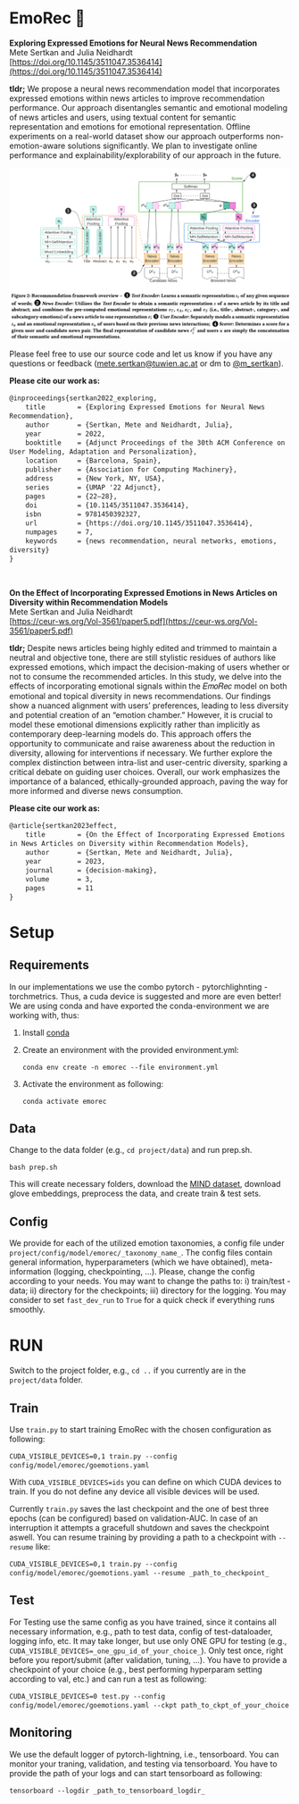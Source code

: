 # EmoRec 👋 

**Exploring Expressed Emotions for Neural News Recommendation**<br/>
Mete Sertkan and Julia Neidhardt<br/>
[https://doi.org/10.1145/3511047.3536414](https://doi.org/10.1145/3511047.3536414)

**tldr;**  We propose a neural news recommendation model that incorporates expressed emotions within news articles to improve recommendation performance. Our approach disentangles semantic and emotional modeling of news articles and users, using textual content for semantic representation and emotions for emotional representation. Offline experiments on a real-world dataset show our approach outperforms non-emotion-aware solutions significantly. We plan to investigate online performance and explainability/explorability of our approach in the future.

![This is an image](figures/emorec_overview.png)

Please feel free to use our source code and let us know if you have any questions or feedback ([mete.sertkan@tuwien.ac.at](mailto:mete.sertkan@tuwien.ac.at) or dm to [@m_sertkan](http://twitter.com/m_sertkan)).

**Please cite our work as:**
```
@inproceedings{sertkan2022_exploring,
	title        = {Exploring Expressed Emotions for Neural News Recommendation},
	author       = {Sertkan, Mete and Neidhardt, Julia},
	year         = 2022,
	booktitle    = {Adjunct Proceedings of the 30th ACM Conference on User Modeling, Adaptation and Personalization},
	location     = {Barcelona, Spain},
	publisher    = {Association for Computing Machinery},
	address      = {New York, NY, USA},
	series       = {UMAP '22 Adjunct},
	pages        = {22–28},
	doi          = {10.1145/3511047.3536414},
	isbn         = 9781450392327,
	url          = {https://doi.org/10.1145/3511047.3536414},
	numpages     = 7,
	keywords     = {news recommendation, neural networks, emotions, diversity}
}
```

<br/>

**On the Effect of Incorporating Expressed Emotions in News Articles on Diversity within Recommendation Models**<br/>
Mete Sertkan and Julia Neidhardt<br/>
[https://ceur-ws.org/Vol-3561/paper5.pdf](https://ceur-ws.org/Vol-3561/paper5.pdf)

**tldr;**  Despite news articles being highly edited and trimmed to maintain a neutral and objective tone, there are still stylistic residues of authors like expressed emotions, which impact the decision-making of users whether or not to consume the recommended articles. In this study, we delve into the effects of incorporating emotional signals within the 𝐸𝑚𝑜𝑅𝑒𝑐 model on both emotional and topical diversity in news recommendations. Our findings show a nuanced alignment with users’ preferences, leading to less diversity and potential creation of an “emotion chamber.” However, it is crucial to model these emotional dimensions explicitly rather than implicitly as contemporary deep-learning models do. This approach offers the opportunity to communicate and raise awareness about the reduction in diversity, allowing for interventions if necessary. We further explore the complex distinction between intra-list and user-centric diversity, sparking a critical debate on guiding user choices. Overall, our work emphasizes the importance of a balanced, ethically-grounded approach, paving the way for more informed and diverse news consumption.

**Please cite our work as:**
```
@article{sertkan2023effect,
	title        = {On the Effect of Incorporating Expressed Emotions in News Articles on Diversity within Recommendation Models},
	author       = {Sertkan, Mete and Neidhardt, Julia},
	year         = 2023,
	journal      = {decision-making},
	volume       = 3,
	pages        = 11
}
```

# Setup

## Requirements
In our implementations we use the combo pytorch - pytorchlighnting - torchmetrics. Thus, a cuda device is suggested and more are even better! We are using conda and have exported the conda-environment we are working with, thus: 
1. Install [conda](https://docs.conda.io/en/latest/)
2. Create an environment with the provided environment.yml:

    ```
    conda env create -n emorec --file environment.yml
    ```
3. Activate the environment as following: 
    ```
    conda activate emorec
    ```

## Data
Change to the data folder (e.g., ``cd project/data``) and run prep.sh. 
```
bash prep.sh
```
This will create necessary folders, download the [MIND dataset](https://msnews.github.io), download glove embeddings, preprocess the data, and create train & test sets. 

## Config
We provide for each of the utilized emotion taxonomies, a config file under ``project/config/model/emorec/_taxonomy_name_``. The config files contain general information, hyperparameters (which we have obtained), meta-information (logging, checkpointing, ...). Please, change the config according to your needs. You may want to change the paths to: i) train/test - data; ii) directory for the checkpoints; iii) directory for the logging. You may consider to set ``fast_dev_run`` to ``True`` for a quick check if everything runs smoothly. 

# RUN
Switch to the project folder, e.g., ``cd ..`` if you currently are in the ``project/data`` folder. 

## Train
Use  ``train.py`` to start training EmoRec with the chosen configuration as following: 
```
CUDA_VISIBLE_DEVICES=0,1 train.py --config config/model/emorec/goemotions.yaml
```
With ``CUDA_VISIBLE_DEVICES=ids`` you can define on which CUDA devices to train. If you do not define any device all visible devices will be used. 

Currently ``train.py`` saves the last checkpoint and the one of best three epochs (can be configured) based on validation-AUC. In case of an interruption it attempts a gracefull shutdown and saves the checkpoint aswell. You can resume training by providing a path to a checkpoint with  ``--resume`` like: 
```
CUDA_VISIBLE_DEVICES=0,1 train.py --config config/model/emorec/goemotions.yaml --resume _path_to_checkpoint_
```

## Test
For Testing use the same config as you have trained, since it contains all necessary information, e.g., path to test data, config of test-dataloader, logging info, etc. It may take longer, but use only ONE GPU for testing (e.g., ``CUDA_VISIBLE_DEVICES=_one_gpu_id_of_your_choice_``). Only test once, right before you report/submit (after validation, tuning, ...). You have to provide a checkpoint of your choice (e.g., best performing hyperparam setting according to val, etc.) and can run a test as following:
```
CUDA_VISIBLE_DEVICES=0 test.py --config config/model/emorec/goemotions.yaml --ckpt path_to_ckpt_of_your_choice
```

## Monitoring
We use the default logger of pytorch-lightning, i.e., tensorboard. You can monitor your traning, validation, and testing via tensorboard. You have to provide the path of your logs and can start tensorboard as following: 
```
tensorboard --logdir _path_to_tensorboard_logdir_
```

